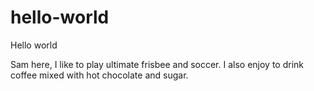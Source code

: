 # hello-world

Hello world

Sam here, I like to play ultimate frisbee and soccer. I also enjoy to drink 
coffee mixed with hot chocolate and sugar. 
